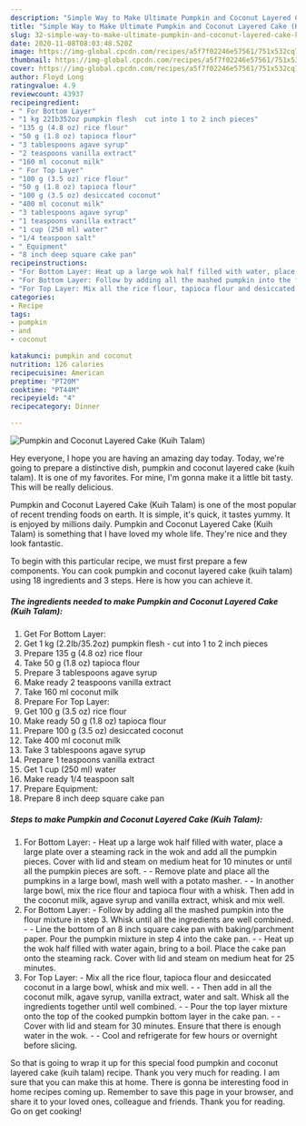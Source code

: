 ```yaml
---
description: "Simple Way to Make Ultimate Pumpkin and Coconut Layered Cake (Kuih Talam)"
title: "Simple Way to Make Ultimate Pumpkin and Coconut Layered Cake (Kuih Talam)"
slug: 32-simple-way-to-make-ultimate-pumpkin-and-coconut-layered-cake-kuih-talam
date: 2020-11-08T08:03:48.520Z
image: https://img-global.cpcdn.com/recipes/a5f7f02246e57561/751x532cq70/pumpkin-and-coconut-layered-cake-kuih-talam-recipe-main-photo.jpg
thumbnail: https://img-global.cpcdn.com/recipes/a5f7f02246e57561/751x532cq70/pumpkin-and-coconut-layered-cake-kuih-talam-recipe-main-photo.jpg
cover: https://img-global.cpcdn.com/recipes/a5f7f02246e57561/751x532cq70/pumpkin-and-coconut-layered-cake-kuih-talam-recipe-main-photo.jpg
author: Floyd Long
ratingvalue: 4.9
reviewcount: 43937
recipeingredient:
- " For Bottom Layer"
- "1 kg 22Ib352oz pumpkin flesh  cut into 1 to 2 inch pieces"
- "135 g (4.8 oz) rice flour"
- "50 g (1.8 oz) tapioca flour"
- "3 tablespoons agave syrup"
- "2 teaspoons vanilla extract"
- "160 ml coconut milk"
- " For Top Layer"
- "100 g (3.5 oz) rice flour"
- "50 g (1.8 oz) tapioca flour"
- "100 g (3.5 oz) desiccated coconut"
- "400 ml coconut milk"
- "3 tablespoons agave syrup"
- "1 teaspoons vanilla extract"
- "1 cup (250 ml) water"
- "1/4 teaspoon salt"
- " Equipment"
- "8 inch deep square cake pan"
recipeinstructions:
- "For Bottom Layer: Heat up a large wok half filled with water, place a large plate over a steaming rack in the wok and add all the pumpkin pieces. Cover with lid and steam on medium heat for 10 minutes or until all the pumpkin pieces are soft.  Remove plate and place all the pumpkins in a large bowl, mash well with a potato masher.  In another large bowl, mix the rice flour and tapioca flour with a whisk. Then add in the coconut milk, agave syrup and vanilla extract, whisk and mix well."
- "For Bottom Layer: Follow by adding all the mashed pumpkin into the flour mixture in step 3. Whisk until all the ingredients are well combined.  Line the bottom of an 8 inch square cake pan with baking/parchment paper. Pour the pumpkin mixture in step 4 into the cake pan.  Heat up the wok half filled with water again, bring to a boil. Place the cake pan onto the steaming rack. Cover with lid and steam on medium heat for 25 minutes."
- "For Top Layer: Mix all the rice flour, tapioca flour and desiccated coconut in a large bowl, whisk and mix well.  Then add in all the coconut milk, agave syrup, vanilla extract, water and salt. Whisk all the ingredients together until well combined.  Pour the top layer mixture onto the top of the cooked pumpkin bottom layer in the cake pan.  Cover with lid and steam for 30 minutes. Ensure that there is enough water in the wok.  Cool and refrigerate for few hours or overnight before slicing."
categories:
- Recipe
tags:
- pumpkin
- and
- coconut

katakunci: pumpkin and coconut 
nutrition: 126 calories
recipecuisine: American
preptime: "PT20M"
cooktime: "PT44M"
recipeyield: "4"
recipecategory: Dinner

---
```



![Pumpkin and Coconut Layered Cake (Kuih Talam)](https://img-global.cpcdn.com/recipes/a5f7f02246e57561/751x532cq70/pumpkin-and-coconut-layered-cake-kuih-talam-recipe-main-photo.jpg)

Hey everyone, I hope you are having an amazing day today. Today, we're going to prepare a distinctive dish, pumpkin and coconut layered cake (kuih talam). It is one of my favorites. For mine, I'm gonna make it a little bit tasty. This will be really delicious.



Pumpkin and Coconut Layered Cake (Kuih Talam) is one of the most popular of recent trending foods on earth. It is simple, it's quick, it tastes yummy. It is enjoyed by millions daily. Pumpkin and Coconut Layered Cake (Kuih Talam) is something that I have loved my whole life. They're nice and they look fantastic.


To begin with this particular recipe, we must first prepare a few components. You can cook pumpkin and coconut layered cake (kuih talam) using 18 ingredients and 3 steps. Here is how you can achieve it.

<!--inarticleads1-->

##### The ingredients needed to make Pumpkin and Coconut Layered Cake (Kuih Talam):

1. Get  For Bottom Layer:
1. Get 1 kg (2.2Ib/35.2oz) pumpkin flesh - cut into 1 to 2 inch pieces
1. Prepare 135 g (4.8 oz) rice flour
1. Take 50 g (1.8 oz) tapioca flour
1. Prepare 3 tablespoons agave syrup
1. Make ready 2 teaspoons vanilla extract
1. Take 160 ml coconut milk
1. Prepare  For Top Layer:
1. Get 100 g (3.5 oz) rice flour
1. Make ready 50 g (1.8 oz) tapioca flour
1. Prepare 100 g (3.5 oz) desiccated coconut
1. Take 400 ml coconut milk
1. Take 3 tablespoons agave syrup
1. Prepare 1 teaspoons vanilla extract
1. Get 1 cup (250 ml) water
1. Make ready 1/4 teaspoon salt
1. Prepare  Equipment:
1. Prepare 8 inch deep square cake pan




<!--inarticleads2-->

##### Steps to make Pumpkin and Coconut Layered Cake (Kuih Talam):

1. For Bottom Layer: - Heat up a large wok half filled with water, place a large plate over a steaming rack in the wok and add all the pumpkin pieces. Cover with lid and steam on medium heat for 10 minutes or until all the pumpkin pieces are soft. -  - Remove plate and place all the pumpkins in a large bowl, mash well with a potato masher. -  - In another large bowl, mix the rice flour and tapioca flour with a whisk. Then add in the coconut milk, agave syrup and vanilla extract, whisk and mix well.
1. For Bottom Layer: - Follow by adding all the mashed pumpkin into the flour mixture in step 3. Whisk until all the ingredients are well combined. -  - Line the bottom of an 8 inch square cake pan with baking/parchment paper. Pour the pumpkin mixture in step 4 into the cake pan. -  - Heat up the wok half filled with water again, bring to a boil. Place the cake pan onto the steaming rack. Cover with lid and steam on medium heat for 25 minutes.
1. For Top Layer: - Mix all the rice flour, tapioca flour and desiccated coconut in a large bowl, whisk and mix well. -  - Then add in all the coconut milk, agave syrup, vanilla extract, water and salt. Whisk all the ingredients together until well combined. -  - Pour the top layer mixture onto the top of the cooked pumpkin bottom layer in the cake pan. -  - Cover with lid and steam for 30 minutes. Ensure that there is enough water in the wok. -  - Cool and refrigerate for few hours or overnight before slicing.




So that is going to wrap it up for this special food pumpkin and coconut layered cake (kuih talam) recipe. Thank you very much for reading. I am sure that you can make this at home. There is gonna be interesting food in home recipes coming up. Remember to save this page in your browser, and share it to your loved ones, colleague and friends. Thank you for reading. Go on get cooking!
